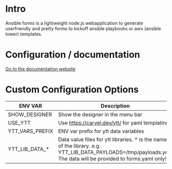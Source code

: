 # Intro
Ansible forms is a lightweight node.js webapplication to generate userfriendly and pretty forms to kickoff ansible playbooks or awx (ansible tower) templates.

# Configuration / documentation
[Go to the documentation website](https://ansibleforms.com)

# Custom Configuration Options

| ENV VAR         | Description                                                                                                                                                   |
|-----------------|---------------------------------------------------------------------------------------------------------------------------------------------------------------|
| SHOW_DESIGNER   | Show the designer in the menu bar                                                                                                                             |
| USE_YTT         | Use https://carvel.dev/ytt/ for yaml templating                                                                                                               |
| YTT_VARS_PREFIX | ENV var prefix for ytt data variables                                                                                                                         |
| YTT_LIB_DATA_*  | Data value files for ytt libraries. * is the name of the library. e.g. YTT_LIB_DATA_PAYLOADS=/tmp/payloads.yml. The data will be provided to forms.yaml only! |
